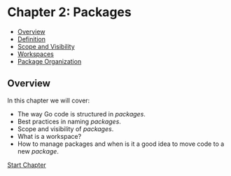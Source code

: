 # Chapter 2: Packages

- [Overview](#overview)
- [Definition](01-definition.md)
- [Scope and Visibility](02-scope-and-visibility.md)
- [Workspaces](03-workspaces.md) 
- [Package Organization](04-package-organization.md)

## Overview

In this chapter we will cover:

- The way Go code is structured in _packages_.
- Best practices in naming _packages_.
- Scope and visibility of _packages_.
- What is a workspace? 
- How to manage packages and when is it a good idea to move code to a new _package_.

[Start Chapter](01-definition.md)
